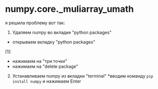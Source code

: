 # numpy.core._muliarray_umath
я решила проблему вот так:

1.  Удаляем numpy во вкладке "python packages"
* открываем вкладку "python packages"

[1]:
* нажимаем на "три точки"
* нажимаем на "delete package"
2.  Устанавливаем numpy из вкладки "terminal"
*вводим команду `pip install numpy` и нажимаем Enter

